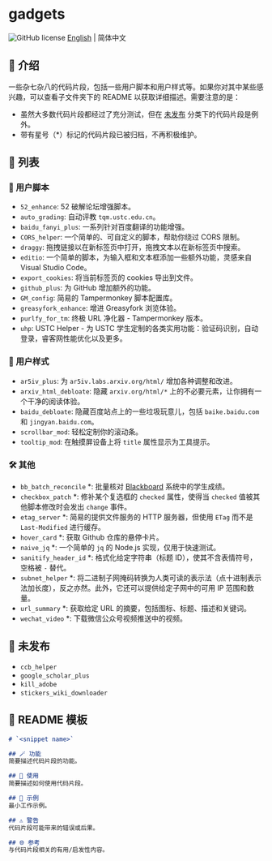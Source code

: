 # gadgets

![GitHub license](https://img.shields.io/github/license/PRO-2684/gadgets?style=flat-square) [English](./README.md) | 简体中文

## 📖 介绍

一些杂七杂八的代码片段，包括一些用户脚本和用户样式等。如果你对其中某些感兴趣，可以查看子文件夹下的 README 以获取详细描述。需要注意的是：

- 虽然大多数代码片段都经过了充分测试，但在 [未发布](#-未发布) 分类下的代码片段是例外。
- 带有星号（*）标记的代码片段已被归档，不再积极维护。

## 📃 列表

### 🧩 用户脚本

- `52_enhance`: 52 破解论坛增强脚本。
- `auto_grading`: 自动评教 `tqm.ustc.edu.cn`。
- `baidu_fanyi_plus`: 一系列针对百度翻译的功能增强。
- `CORS_helper`: 一个简单的、可自定义的脚本，帮助你绕过 CORS 限制。
- `draggy`: 拖拽链接以在新标签页中打开，拖拽文本以在新标签页中搜索。
- `editio`: 一个简单的脚本，为输入框和文本框添加一些额外功能，灵感来自 Visual Studio Code。
- `export_cookies`: 将当前标签页的 cookies 导出到文件。
- `github_plus`: 为 GitHub 增加额外的功能。
- `GM_config`: 简易的 Tampermonkey 脚本配置库。
- `greasyfork_enhance`: 增进 Greasyfork 浏览体验。
- `purlfy_for_tm`: 终极 URL 净化器 - Tampermonkey 版本。
- `uhp`: USTC Helper - 为 USTC 学生定制的各类实用功能：验证码识别，自动登录，睿客网性能优化以及更多。

### 🎨 用户样式

- `ar5iv_plus`: 为 `ar5iv.labs.arxiv.org/html/` 增加各种调整和改进。
- `arxiv_html_debloate`: 隐藏 `arxiv.org/html/*` 上的不必要元素，让你拥有一个干净的阅读体验。
- `baidu_debloate`: 隐藏百度站点上的一些垃圾玩意儿，包括 `baike.baidu.com` 和 `jingyan.baidu.com`。
- `scrollbar_mod`: 轻松定制你的滚动条。
- `tooltip_mod`: 在触摸屏设备上将 `title` 属性显示为工具提示。

### 🛠️ 其他

- `bb_batch_reconcile` *: 批量核对 [Blackboard](https://www.blackboard.com/) 系统中的学生成绩。
- `checkbox_patch` *: 修补某个复选框的 `checked` 属性，使得当 `checked` 值被其他脚本修改时会发出 `change` 事件。
- `etag_server` *: 简易的提供文件服务的 HTTP 服务器，但使用 `ETag` 而不是 `Last-Modified` 进行缓存。
- `hover_card` *: 获取 Github 仓库的悬停卡片。
- `naive_jq` *: 一个简单的 `jq` 的 Node.js 实现，仅用于快速测试。
- `sanitify_header_id` *: 格式化给定字符串（标题 ID），使其不含表情符号，空格被 `-` 替代。
- `subnet_helper` *: 将二进制子网掩码转换为人类可读的表示法（点十进制表示法加长度），反之亦然。此外，它还可以提供给定子网中的可用 IP 范围和数量。
- `url_summary` *: 获取给定 URL 的摘要，包括图标、标题、描述和关键词。
- `wechat_video` *: 下载微信公众号视频推送中的视频。

## 🚧 未发布

- `ccb_helper`
- `google_scholar_plus`
- `kill_adobe`
- `stickers_wiki_downloader`

## 📄 README 模板

```markdown
# `<snippet name>`

## 🪄 功能
简要描述代码片段的功能。

## 📖 使用
简要描述如何使用代码片段。

## 🍻 示例
最小工作示例。

## ⚠️ 警告
代码片段可能带来的错误或后果。

## 🌐 参考
与代码片段相关的有用/启发性内容。
```
